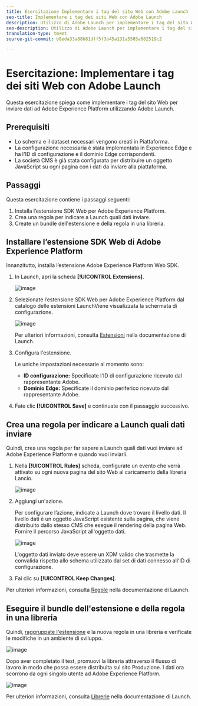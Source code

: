 ```yaml
---
title: Esercitazione Implementare i tag del sito Web con Adobe Launch
seo-title: Implementare i tag dei siti Web con Adobe Launch
description: Utilizzo di Adobe Launch per implementare i tag del sito Web in Adobe Experience Platform
seo-description: Utilizzo di Adobe Launch per implementare i tag del sito Web in Adobe Experience Platform
translation-type: tm+mt
source-git-commit: b8eda33a88b81dff5f3b45a131a5585a062519c2

---
```



# Esercitazione: Implementare i tag dei siti Web con Adobe Launch

Questa esercitazione spiega come implementare i tag del sito Web per inviare dati ad Adobe Experience Platform utilizzando Adobe Launch.

## Prerequisiti

* Lo schema e il dataset necessari vengono creati in Piattaforma.
* La configurazione necessaria è stata implementata in Experience Edge e ha l&#39;ID di configurazione e il dominio Edge corrispondenti.
* La società CMS è già stata configurata per distribuire un oggetto JavaScript su ogni pagina con i dati da inviare alla piattaforma.

## Passaggi

Questa esercitazione contiene i passaggi seguenti:

1. Installa l’estensione SDK Web per Adobe Experience Platform.
1. Crea una regola per indicare a Launch quali dati inviare.
1. Create un bundle dell&#39;estensione e della regola in una libreria.

## Installare l’estensione SDK Web di Adobe Experience Platform

Innanzitutto, installa l’estensione Adobe Experience Platform Web SDK.

1. In Launch, apri la scheda **[!UICONTROL Extensions]**.

   ![image](assets/launch-overview.png)

1. Selezionate l’estensione SDK Web per Adobe Experience Platform dal catalogo delle estensioni LaunchViene visualizzata la schermata di configurazione.

   ![image](assets/launch-extension-install.png)

   Per ulteriori informazioni, consulta [Estensioni](https://docs.adobe.com/content/help/en/launch/using/reference/manage-resources/extensions/overview.html) nella documentazione di Launch.

1. Configura l&#39;estensione.

   Le uniche impostazioni necessarie al momento sono:

   * **ID configurazione:** Specificate l&#39;ID di configurazione ricevuto dal rappresentante Adobe.
   * **Dominio Edge:** Specificate il dominio periferico ricevuto dal rappresentante Adobe.

1. Fate clic **[!UICONTROL Save]** e continuate con il passaggio successivo.

## Crea una regola per indicare a Launch quali dati inviare

Quindi, crea una regola per far sapere a Launch quali dati vuoi inviare ad Adobe Experience Platform e quando vuoi inviarli.

1. Nella **[!UICONTROL Rules]** scheda, configurate un evento che verrà attivato su ogni nuova pagina del sito Web al caricamento della libreria Lancio.

   ![image](assets/launch-make-a-rule.png)

1. Aggiungi un&#39;azione.

   Per configurare l’azione, indicate a Launch dove trovare il livello dati. Il livello dati è un oggetto JavaScript esistente sulla pagina, che viene distribuito dallo stesso CMS che esegue il rendering della pagina Web. Fornire il percorso JavaScript all&#39;oggetto dati.

   ![image](assets/launch-add-aep-action.png)

   L&#39;oggetto dati inviato deve essere un XDM valido che trasmette la convalida rispetto allo schema utilizzato dal set di dati connesso all&#39;ID di configurazione.

1. Fai clic su **[!UICONTROL Keep Changes]**.

Per ulteriori informazioni, consulta [Regole](https://docs.adobe.com/content/help/en/launch/using/reference/manage-resources/rules.html) nella documentazione di Launch.

## Eseguire il bundle dell&#39;estensione e della regola in una libreria

Quindi, [raggruppate l&#39;estensione](https://docs.adobe.com/content/help/en/launch/using/reference/publish/overview.html) e la nuova regola in una libreria e verificate le modifiche in un ambiente di sviluppo.

![image](assets/launch-add-changes-to-library.png)

Dopo aver completato il test, promuovi la libreria attraverso il flusso di lavoro in modo che possa essere distribuita sul sito Produzione. I dati ora scorrono da ogni singolo utente ad Adobe Experience Platform.

![image](assets/launch-promote-library.png)

Per ulteriori informazioni, consulta [Librerie](https://docs.adobe.com/content/help/en/launch/using/reference/publish/libraries.html) nella documentazione di Launch.
